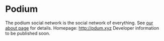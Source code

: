 # Podium
The podium social network is the social network of everything.
See [our about page](http://pdum.xyz/about) for details.
Homepage: http://pdum.xyz
Developer information to be published soon.
